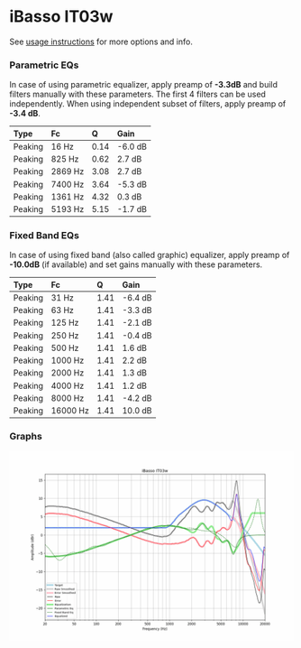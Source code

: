 # iBasso IT03w
See [usage instructions](https://github.com/jaakkopasanen/AutoEq#usage) for more options and info.

### Parametric EQs
In case of using parametric equalizer, apply preamp of **-3.3dB** and build filters manually
with these parameters. The first 4 filters can be used independently.
When using independent subset of filters, apply preamp of **-3.4 dB**.

| Type    | Fc      |    Q | Gain    |
|:--------|:--------|:-----|:--------|
| Peaking | 16 Hz   | 0.14 | -6.0 dB |
| Peaking | 825 Hz  | 0.62 | 2.7 dB  |
| Peaking | 2869 Hz | 3.08 | 2.7 dB  |
| Peaking | 7400 Hz | 3.64 | -5.3 dB |
| Peaking | 1361 Hz | 4.32 | 0.3 dB  |
| Peaking | 5193 Hz | 5.15 | -1.7 dB |

### Fixed Band EQs
In case of using fixed band (also called graphic) equalizer, apply preamp of **-10.0dB**
(if available) and set gains manually with these parameters.

| Type    | Fc       |    Q | Gain    |
|:--------|:---------|:-----|:--------|
| Peaking | 31 Hz    | 1.41 | -6.4 dB |
| Peaking | 63 Hz    | 1.41 | -3.3 dB |
| Peaking | 125 Hz   | 1.41 | -2.1 dB |
| Peaking | 250 Hz   | 1.41 | -0.4 dB |
| Peaking | 500 Hz   | 1.41 | 1.6 dB  |
| Peaking | 1000 Hz  | 1.41 | 2.2 dB  |
| Peaking | 2000 Hz  | 1.41 | 1.3 dB  |
| Peaking | 4000 Hz  | 1.41 | 1.2 dB  |
| Peaking | 8000 Hz  | 1.41 | -4.2 dB |
| Peaking | 16000 Hz | 1.41 | 10.0 dB |

### Graphs
![](./iBasso%20IT03w.png)